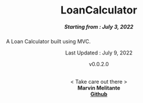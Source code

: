 <h1 align="center"> 
LoanCalculator
</h1>
<h5 align="center">
Starting from : July 3, 2022
</h5>

<p align="left">A Loan Calculator built using MVC.</p>

<p align="center">
Last Updated : July 9, 2022
</p>
<p align="center">
v0.0.2.0
</p>

<p align="center">

<br>
< Take care out there >
<br>
<b>Marvin Melitante<b>
<br>
<a href="https://github.com/mK-zero">Github</a>
</p>